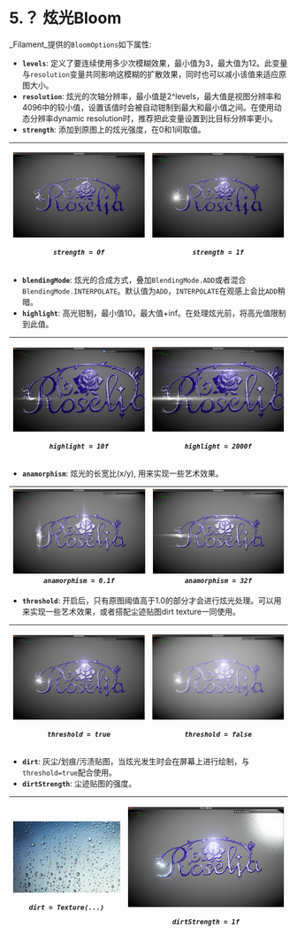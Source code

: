 # 5.？ 炫光Bloom

_Filament_提供的`BloomOptions`如下属性:

* **`levels`**:  定义了要连续使用多少次模糊效果，最小值为3，最大值为12。此变量与`resolution`变量共同影响这模糊的扩散效果，同时也可以减小该值来适应原图大小。
* **`resolution`**: 炫光的次轴分辨率，最小值是2^levels，最大值是视图分辨率和4096中的较小值，设置该值时会被自动钳制到最大和最小值之间。在使用动态分辨率dynamic resolution时，推荐把此变量设置到比目标分辨率更小。
* **`strength`**: 添加到原图上的炫光强度，在0和1间取值。

<table>
  <thead>
    <tr>
      <th style="text-align:center">
        <p>
          <img src="../.gitbook/assets/bloom_strength_0.png" alt/>
        </p>
        <p><em><code>strength = 0f</code></em>
        </p>
      </th>
      <th style="text-align:center">
        <p>
          <img src="../.gitbook/assets/bloom_strength_1.png" alt/>
        </p>
        <p><em><code>strength = 1f</code></em>
        </p>
      </th>
    </tr>
  </thead>
  <tbody></tbody>
</table>

* **`blendingMode`**: 炫光的合成方式，叠加`BlendingMode.ADD`或者混合`BlendingMode.INTERPOLATE`。默认值为`ADD`，`INTERPOLATE`在观感上会比`ADD`稍暗。
* **`highlight`**: 高光钳制，最小值10，最大值+inf。在处理炫光前，将高光值限制到此值。

<table>
  <thead>
    <tr>
      <th style="text-align:center">
        <p>
          <img src="../.gitbook/assets/bloom_anamorphism_32_highlight_10.png" alt/>
        </p>
        <p><em><code>highlight = 10f</code></em>
        </p>
      </th>
      <th style="text-align:center">
        <p>
          <img src="../.gitbook/assets/bloom_anamorphism_32_highlight_2000.png"
          alt/>
        </p>
        <p><em><code>highlight = 2000f</code></em>
        </p>
      </th>
    </tr>
  </thead>
  <tbody></tbody>
</table>

* **`anamorphism`**: 炫光的长宽比\(x/y\), 用来实现一些艺术效果。

| ![](../.gitbook/assets/bloom_anamorphism_0.1.png)_`anamorphism = 0.1f`_  | ![](../.gitbook/assets/bloom_anamorphism_32.0.png)_`anamorphism = 32f`_  |
| :---: | :---: |


* **`threshold`**: 开启后，只有原图阈值高于1.0的部分才会进行炫光处理。可以用来实现一些艺术效果，或者搭配尘迹贴图dirt texture一同使用。

<table>
  <thead>
    <tr>
      <th style="text-align:center">
        <p>
          <img src="../.gitbook/assets/bloom_threshold_true.png" alt/>
        </p>
        <p><em><code>threshold = true</code></em>
        </p>
      </th>
      <th style="text-align:center">
        <p>
          <img src="../.gitbook/assets/bloom_threshold_false.png" alt/>
        </p>
        <p><em><code>threshold = false</code></em>
        </p>
      </th>
    </tr>
  </thead>
  <tbody></tbody>
</table>

* **`dirt`**: 灰尘/划痕/污渍贴图，当炫光发生时会在屏幕上进行绘制，与`threshold=true`配合使用。
* **`dirtStrength`**: 尘迹贴图的强度。

<table>
  <thead>
    <tr>
      <th style="text-align:center">
        <p>
          <img src="../.gitbook/assets/after-the-rain-water-drops-texture.jpg" alt/>
        </p>
        <p><em><code>dirt = Texture(...)</code></em>
        </p>
      </th>
      <th style="text-align:center">
        <p>
          <img src="../.gitbook/assets/bloom_dirt_strength_1.0.png" alt/>
        </p>
        <p><em><code>dirtStrength = 1f</code></em>
        </p>
      </th>
    </tr>
  </thead>
  <tbody></tbody>
</table>


